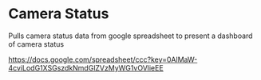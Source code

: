 Camera Status
=============
Pulls camera status data from google spreadsheet to present a dashboard of camera status

https://docs.google.com/spreadsheet/ccc?key=0AlMaW-4cviLodG1XSGszdkNmdGlZVzMyWG1vOVlieEE